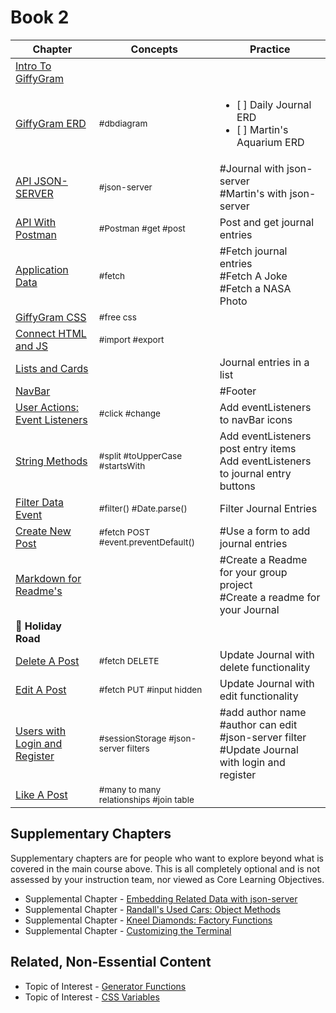 # Book 2
Chapter | Concepts | Practice
--- | --- | ---
[Intro To GiffyGram](chapters/47-GG-Intro.md) |  |
[GiffyGram ERD](chapters/47-GG-ERD.md) | <sub style="font-size:0.85rem;">#dbdiagram</sub> | <ul><li>[ ] Daily Journal ERD</li><li>[ ] Martin's Aquarium ERD</li></ul>
[API JSON-SERVER](chapters/47-GG-API-JSON-Server.md) | <sub style="font-size:0.85rem;">#json-server</sub> | #Journal with json-server <br/> #Martin's with json-server
[API With Postman](chapters/47-GG-API-Postman.md) | <sub style="font-size:0.85rem;">#Postman #get #post</sub> | Post and get journal entries
[Application Data](chapters/47-GG-Application-Data.md) | <sub style="font-size:0.85rem;">#fetch</sub> | #Fetch journal entries <br />#Fetch A Joke <br /> #Fetch a NASA Photo
[GiffyGram CSS](chapters/47-GG-Styles.md) | <sub style="font-size:0.85rem;">#free css</sub> |
[Connect HTML and JS](chapters/47-GG-Main.md) | <sub style="font-size:0.85rem;">#import #export</sub> |
[Lists and Cards](chapters/47-GG-PostList-Post.md) | | Journal entries in a list
[NavBar](chapters/47-GG-Navbar.md) | | #Footer
[User Actions: Event Listeners](chapters/47-GG-EventListeners.md) | <sub style="font-size:0.85rem;">#click #change</sub> | Add eventListeners to navBar icons
[String Methods](chapters/47-GG-StringMethods.md) | <sub style="font-size:0.85rem;">#split #toUpperCase #startsWith</sub> | Add eventListeners post entry items<br/>Add eventListeners to journal entry buttons
[Filter Data Event](chapters/47-GG-Filter-Event.md) | <sub style="font-size:0.85rem;">#filter() #Date.parse()</sub> |Filter Journal Entries
[Create New Post](chapters/47-GG-CreatePost.md) | <sub style="font-size:0.85rem;">#fetch POST #event.preventDefault() </sub> | #Use a form to add journal entries
[Markdown for Readme's](chapters/Project-Readme.md)| |#Create a Readme for your group project<br />#Create a readme for your Journal
🚌 **Holiday Road** | |
[Delete A Post](chapters/47-GG-DeletePost.md) | <sub style="font-size:0.85rem;">#fetch DELETE</sub> | Update Journal with delete functionality
[Edit A Post](chapters/47-GG-EditPost.md) | <sub style="font-size:0.85rem;">#fetch PUT #input hidden</sub> | Update Journal with edit functionality
[Users with Login and Register](chapters/47-GG-Login-Register.md) | <sub style="font-size:0.85rem;">#sessionStorage #json-server filters</sub> | #add author name<br/>#author can edit<br/>#json-server filter<br/>#Update Journal with login and register
[Like A Post](chapters/47-ERD.md) | <sub style="font-size:0.85rem;">#many to many relationships #join table |


## Supplementary Chapters

Supplementary chapters are for people who want to explore beyond what is covered in the main course above. This is all completely optional and is not assessed by your instruction team, nor viewed as Core Learning Objectives.

* Supplemental Chapter - [Embedding Related Data with json-server](./chapters/JS_JSON_SERVER_RELATIONSHIPS.md)
* Supplemental Chapter - [Randall's Used Cars: Object Methods](./chapters/JS_OBJECT_METHODS.md)
* Supplemental Chapter - [Kneel Diamonds: Factory Functions](./chapters/JS_FACTORY_FUNCTION.md)
* Supplemental Chapter - [Customizing the Terminal](./chapters/CLI_PERSONALIZATION.md)

## Related, Non-Essential Content

* Topic of Interest - [Generator Functions](./chapters/JS_GENERATOR_FUNCTION.md)
* Topic of Interest - [CSS Variables](./chapters/CSS_VARIABLES.md)                                                          